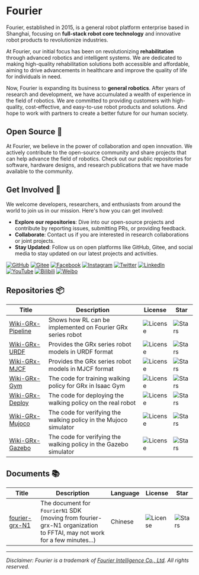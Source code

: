 # Fourier

Fourier, established in 2015, is a general robot platform enterprise based in Shanghai,
focusing on **full-stack robot core technology** and innovative robot products to revolutionize industries.

At Fourier, our initial focus has been on revolutionizing **rehabilitation** through advanced robotics and intelligent systems.
We are dedicated to making high-quality rehabilitation solutions both accessible and affordable,
aiming to drive advancements in healthcare and improve the quality of life for individuals in need.

Now, Fourier is expanding its business to **general robotics**.
After years of research and development, we have accumulated a wealth of experience in the field of robotics.
We are committed to providing customers with high-quality, cost-effective, and easy-to-use robot products and solutions.
And hope to work with partners to create a better future for our human society.

## Open Source 🌟

At Fourier, we believe in the power of collaboration and open innovation.
We actively contribute to the open-source community and share projects that can help advance the field of robotics.
Check out our public repositories for software, hardware designs, and research publications that we have made available to the community.

## Get Involved 👥

We welcome developers, researchers, and enthusiasts from around the world to join us in our mission. Here's how you can get involved:

- **Explore our repositories**: Dive into our open-source projects and contribute by reporting issues, submitting PRs, or providing feedback.
- **Collaborate**: Contact us if you are interested in research collaborations or joint projects.
- **Stay Updated**: Follow us on open platforms like GitHub, Gitee, and social media to stay updated on our latest projects and activities.

[//]: # (https://github.com/inttter/md-badges)

[![GitHub](https://img.shields.io/badge/GitHub-181717?logo=github&logoColor=fff)](https://github.com/FFTAI/)
[![Gitee](https://img.shields.io/badge/Gitee-C71D23?logo=gitee&logoColor=fff)](https://gitee.com/FourierIntelligence/)
[![Facebook](https://img.shields.io/badge/Facebook-1877F2?logo=facebook&logoColor=fff)](https://www.facebook.com/FourierIntelligence/)
[![Instagram](https://img.shields.io/badge/Instagram-E4405F?logo=instagram&logoColor=fff)](https://www.instagram.com/fourierintelligence/)
[![Twitter](https://img.shields.io/badge/Twitter-1DA1F2?logo=twitter&logoColor=fff)](https://x.com/fourierrobots)
[![LinkedIn](https://img.shields.io/badge/LinkedIn-0A66C2?logo=linkedin&logoColor=fff)](https://sg.linkedin.com/company/fourier-intelligence-co.-ltd.)
[![YouTube](https://img.shields.io/badge/YouTube-FF0000?logo=youtube&logoColor=fff)](https://www.youtube.com/channel/UCAa-HGV-4fLSYZdiuv5Pwcw/videos)
[![Bilibili](https://img.shields.io/badge/Bilibili-00A1D6?logo=bilibili&logoColor=fff)](https://space.bilibili.com/519804427)
[![Weibo](https://img.shields.io/badge/Weibo-E6162D?logo=sina-weibo&logoColor=fff)](https://weibo.com/u/5864359593)

## Repositories 📦

| Title                                                           | Description                                                       | License                                                                      | Star                                                                               |
|-----------------------------------------------------------------|-------------------------------------------------------------------|------------------------------------------------------------------------------|------------------------------------------------------------------------------------|
| [Wiki-GRx-Pipeline](https://github.com/FFTAI/Wiki-GRx-Pipeline) | Shows how RL can be implemented on Fourier GRx series robot       | <img src="https://img.shields.io/badge/license-MIT-red" alt="License">       | ![Stars](https://img.shields.io/github/stars/FFTAI/Wiki-GRx-Pipeline?style=social) |
| [Wiki-GRx-URDF](https://github.com/FFTAI/Wiki-GRx-URDF)         | Provides the GRx series robot models in URDF format               | <img src="https://img.shields.io/badge/license-Apache-yellow" alt="License"> | ![Stars](https://img.shields.io/github/stars/FFTAI/Wiki-GRx-URDF?style=social)     |
| [Wiki-GRx-MJCF](https://github.com/FFTAI/Wiki-GRx-MJCF)         | Provides the GRx series robot models in MJCF format               | <img src="https://img.shields.io/badge/license-Apache-yellow" alt="License"> | ![Stars](https://img.shields.io/github/stars/FFTAI/Wiki-GRx-MJCF?style=social)     |
| [Wiki-GRx-Gym](https://github.com/FFTAI/Wiki-GRx-Gym)           | The code for training walking policy for GRx in Isaac Gym         | <img src="https://img.shields.io/badge/license-LGPL-green" alt="License">    | ![Stars](https://img.shields.io/github/stars/FFTAI/Wiki-GRx-Gym?style=social)      |
| [Wiki-GRx-Deploy](https://github.com/FFTAI/Wiki-GRx-Deploy)     | The code for deploying the walking policy on the real robot       | <img src="https://img.shields.io/badge/license-LGPL-green" alt="License">    | ![Stars](https://img.shields.io/github/stars/FFTAI/Wiki-GRx-Deploy?style=social)   |
| [Wiki-GRx-Mujoco](https://github.com/FFTAI/Wiki-GRx-Mujoco)     | The code for verifying the walking policy in the Mujoco simulator | <img src="https://img.shields.io/badge/license-LGPL-green" alt="License">    | ![Stars](https://img.shields.io/github/stars/FFTAI/Wiki-GRx-Mujoco?style=social)   |
| [Wiki-GRx-Gazebo](https://github.com/FFTAI/Wiki-GRx-Gazebo)     | The code for verifying the walking policy in the Gazebo simulator | <img src="https://img.shields.io/badge/license-GPL-green" alt="License">     | ![Stars](https://img.shields.io/github/stars/FFTAI/Wiki-GRx-Gazebo?style=social)   |

## Documents 📚

| Title                                                     | Description                                                                                                                  | Language | License                                                                | Star                                                                            |
|-----------------------------------------------------------|------------------------------------------------------------------------------------------------------------------------------|----------|------------------------------------------------------------------------|---------------------------------------------------------------------------------|
| [fourier-grx-N1](https://github.com/FFTAI/fourier-grx-N1) | The document for `FourierN1` SDK </br> (moving from fourier-grx-N1 organization to FFTAI, may not work for a few minutes...) | Chinese  | <img src="https://img.shields.io/badge/license-MIT-red" alt="License"> | ![Stars](https://img.shields.io/github/stars/FFTAI/fourier-grx-N1?style=social) |

---

*Disclaimer: Fourier is a trademark of [Fourier Intelligence Co., Ltd](https://www.fftai.com). All rights reserved.*
